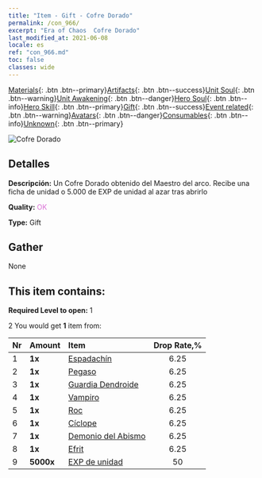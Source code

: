 ```yaml
---
title: "Item - Gift - Cofre Dorado"
permalink: /con_966/
excerpt: "Era of Chaos  Cofre Dorado"
last_modified_at: 2021-06-08
locale: es
ref: "con_966.md"
toc: false
classes: wide
---
```

 [Materials](/ItemsES/){: .btn .btn--primary}[Artifacts](/ItemsES/Artifacts/){: .btn .btn--success}[Unit Soul](/ItemsES/UnitSoul/){: .btn .btn--warning}[Unit Awakening](/ItemsES/UnitAwakening/){: .btn .btn--danger}[Hero Soul](/ItemsES/HeroSoul/){: .btn .btn--info}[Hero Skill](/ItemsES/HeroSkill/){: .btn .btn--primary}[Gift](/ItemsES/Gift/){: .btn .btn--success}[Event related](/ItemsES/Events/){: .btn .btn--warning}[Avatars](/ItemsES/Avatars/){: .btn .btn--danger}[Consumables](/ItemsES/Consumables/){: .btn .btn--info}[Unknown](/ItemsES/Unknown/){: .btn .btn--primary}

 ![Cofre Dorado](/images/t/i_50003.png)

## Detalles
 **Descripción:** Un Cofre Dorado obtenido del Maestro del arco. Recibe una ficha de unidad o 5.000 de EXP de unidad al azar tras abrirlo

 **Quality:** <span style="color: #DA70D6">OK</span>

 **Type:** Gift

## Gather

  None

## This item contains:

 **Required Level to open:** 1

 2 You would get **1** item  from:

  | Nr | Amount |     Item    | Drop Rate,% |
  |:---|:-------|:------------|:---------:|
  | 1 |  **1x** | [Espadachín](/ItemsES/unt_193/) | 6.25 | 
  | 2 |  **1x** | [Pegaso](/ItemsES/unt_202/) | 6.25 | 
  | 3 |  **1x** | [Guardia Dendroide](/ItemsES/unt_203/) | 6.25 | 
  | 4 |  **1x** | [Vampiro](/ItemsES/unt_211/) | 6.25 | 
  | 5 |  **1x** | [Roc](/ItemsES/unt_221/) | 6.25 | 
  | 6 |  **1x** | [Cíclope](/ItemsES/unt_222/) | 6.25 | 
  | 7 |  **1x** | [Demonio del Abismo](/ItemsES/unt_230/) | 6.25 | 
  | 8 |  **1x** | [Efrit](/ItemsES/unt_231/) | 6.25 | 
  | 9 |  **5000x** | [EXP de unidad](/ItemsES/con_902/) | 50 | 
